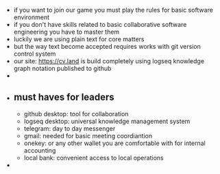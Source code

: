 - if you want to join our game you must play the rules for basic software environment
- if you don't have skills related to basic collaborative software engineering you have to master them
- luckily we are using plain text for core matters
- but the way text become accepted requires works with git version control system
- our site: https://cv.land is build completely using logseq knowledge graph notation published to github
-
- ## must haves for leaders
	- github desktop: tool for collaboration
	- logseq desktop: universal knowledge management system
	- telegram: day to day messenger
	- gmail: needed for basic meeting coordiantion
	- onekey: or any other wallet you are comfortable with for internal accounting
	- local bank: convenient access to local operations
-